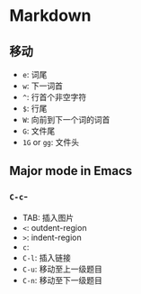 # Markdown


## 移动

- `e`: 词尾
- `w`: 下一词首
- `^`: 行首个非空字符
- `$`: 行尾
- `W`: 向前到下一个词的词首
- `G`: 文件尾
- `1G` or `gg`: 文件头

## Major mode in Emacs

### `C-c`-

- TAB: 插入图片
- `<`: outdent-region
- `>`: indent-region
- `c`: 
- `C-l`: 插入链接
- `C-u`: 移动至上一级题目 
- `C-n`: 移动至下一级题目

